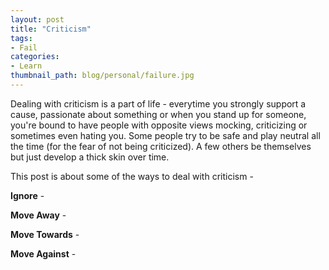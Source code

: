 ```yaml
---
layout: post
title: "Criticism"
tags:
- Fail
categories:
- Learn
thumbnail_path: blog/personal/failure.jpg
---
```


Dealing with criticism is a part of life - everytime you strongly support a cause, passionate about something or when you stand up for someone, you're bound to have people with opposite views mocking, criticizing or sometimes even hating you. Some people try to be safe and play neutral all the time (for the fear of not being criticized). A few others be themselves but just develop a thick skin over time.

This post is about some of the ways to deal with criticism - 

**Ignore** - 

**Move Away** - 

**Move Towards** - 

**Move Against** - 